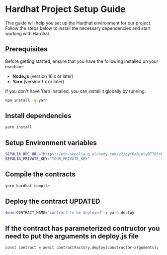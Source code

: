 # Hardhat Project Setup Guide

This guide will help you set up the Hardhat environment for our project. Follow the steps below to install the necessary dependencies and start working with Hardhat.

## Prerequisites

Before getting started, ensure that you have the following installed on your machine:

- **Node.js** (version 16.x or later)
- **Yarn** (version 1.x or later)

If you don't have Yarn installed, you can install it globally by running:

```bash
npm install -g yarn
```
## Install dependencies

```bash
yarn install
```

## Setup Environment variables

```bash
SEPOLIA_RPC_URL="https://eth-sepolia.g.alchemy.com/v2/gyfGaBjotyR770lY6atYSsb-ZwDyiS13"
SEPOLIA_PRIVATE_KEY="YOUR_PRIVATE_KEY"
```

## Compile the contracts

```bash
yarn hardhat compile
```

## Deploy the contract UPDATED

```bash
$env:CONTRACT_NAME="contract-to-be-deployed" ; yarn deploy
```
## If the contract has parameterized contructor you need to put the arguments in deploy.js file

```bash
const contract = await contractFactory.deploy(constructor-arguments);

```
